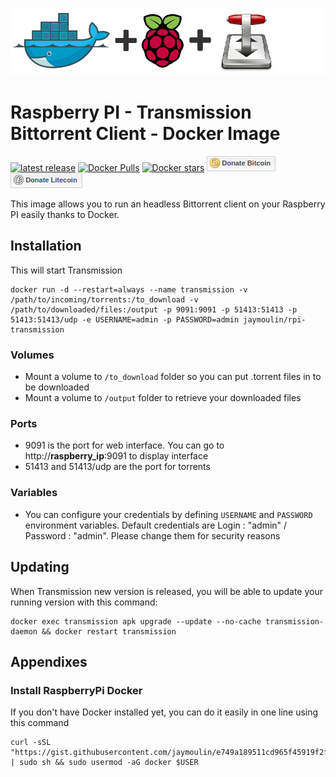 ![logo](logo.png)

Raspberry PI - Transmission Bittorrent Client - Docker Image
===

[![latest release](https://img.shields.io/github/release/jaymoulin/docker-rpi-transmission.svg "latest release")](http://github.com/jaymoulin/docker-rpi-transmission/releases)
[![Docker Pulls](https://img.shields.io/docker/pulls/jaymoulin/rpi-transmission.svg)](https://hub.docker.com/r/jaymoulin/rpi-transmission/)
[![Docker stars](https://img.shields.io/docker/stars/jaymoulin/rpi-transmission.svg)](https://hub.docker.com/r/jaymoulin/rpi-transmission/)
[![Bitcoin donation](https://github.com/jaymoulin/jaymoulin.github.io/raw/master/btc.png "Bitcoin donation")](https://m.freewallet.org/id/374ad82e/btc)
[![Litecoin donation](https://github.com/jaymoulin/jaymoulin.github.io/raw/master/ltc.png "Litecoin donation")](https://m.freewallet.org/id/374ad82e/ltc)

This image allows you to run an headless Bittorrent client on your Raspberry PI easily thanks to Docker.

Installation
---

This will start Transmission
```
docker run -d --restart=always --name transmission -v /path/to/incoming/torrents:/to_download -v /path/to/downloaded/files:/output -p 9091:9091 -p 51413:51413 -p 51413:51413/udp -e USERNAME=admin -p PASSWORD=admin jaymoulin/rpi-transmission
```

### Volumes

* Mount a volume to `/to_download` folder so you can put .torrent files in to be downloaded
* Mount a volume to `/output` folder to retrieve your downloaded files

### Ports

* 9091 is the port for web interface. You can go to http://__raspberry_ip__:9091 to display interface
* 51413 and 51413/udp are the port for torrents

### Variables

* You can configure your credentials by defining `USERNAME` and `PASSWORD` environment variables. Default credentials are Login : "admin" / Password : "admin". Please change them for security reasons


Updating
---

When Transmission new version is released, you will be able to update your running version with this command:
 
```
docker exec transmission apk upgrade --update --no-cache transmission-daemon && docker restart transmission
```

Appendixes
---

### Install RaspberryPi Docker

If you don't have Docker installed yet, you can do it easily in one line using this command
 
```
curl -sSL "https://gist.githubusercontent.com/jaymoulin/e749a189511cd965f45919f2f99e45f3/raw/0e650b38fde684c4ac534b254099d6d5543375f1/ARM%2520(Raspberry%2520PI)%2520Docker%2520Install" | sudo sh && sudo usermod -aG docker $USER
```

